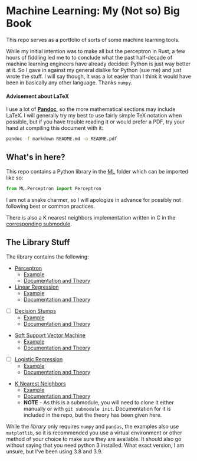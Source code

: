 # Machine Learning: My (Not so) Big Book

This repo serves as a portfolio of sorts of some machine learning tools.

While my initial intention was to make all but the perceptron in Rust, a few
hours of fiddling led me to to conclude what the past half-decade of machine
learning engineers have already decided: Python is just way better at it. So I
gave in against my general dislike for Python (sue me) and just wrote the stuff.
I will say though, it was a lot easier than I think it would have been in
basically any other language. Thanks `numpy`.

#### Advisement about LaTeX

I use a lot of [**Pandoc**](https://pandoc.org/), so the more mathematical sections
may include LaTeX. I will generally try my best to use fairly simple TeX
notation when possible, but if you have trouble reading it or would prefer a
PDF, try your hand at compiling this document with it:

```sh
pandoc -f markdown README.md -o README.pdf
```

## What's in here?

This repo contains a Python library in the [ML](ML) folder which can be imported
like so:

```py
from ML.Perceptron import Perceptron
```

I am not a snake charmer, so I will apologize in advance for possibly not
following best or common practices.

There is also a K nearest neighbors implementation written in C in the
[corresponding submodule](c-omp-k_nn/).

## The Library Stuff

The library contains the following:

* [Perceptron](src/ML/Perceptron.py) 
   * [Example](src/perceptron_example.py)
   * [Documentation and Theory](docs/Perceptron.md)
* [Linear Regression](src/ML/LinearRegression.py)
   * [Example](src/linear_regression_example.py)
   * [Documentation and Theory](docs/LinearRegression.md)
* [ ] [Decision Stumps](src/ML/DecisionStump.py)
   * [Example](src/decision_stump_example.py)
   * [Documentation and Theory](docs/DecisionStumps.md)
* [Soft Support Vector Machine](src/ML/SoftSVM.py)
   * [Example](src/soft_svm_example.py)
   * [Documentation and Theory](docs/SoftSVM.md)
* [ ] [Logistic Regression](src/ML/LogisticRegression.py)
   * [Example](src/logistic_regression_example.py)
   * [Documentation and Theory](docs/LogisticRegression.md)
* [K Nearest Neighbors](c-omp-k_nn/)
   * [Example](https://github.com/mootikins/c-omp-k_nn)
   * [Documentation and Theory](docs/K-NN.md)
   * **NOTE** - As this is a submodule, you will need to clone it either
     manually or with `git submodule init`. Documentation for it is included in
     the repo, but the theory has been given here.

While the *library* only requires `numpy` and `pandas`, the examples also use
`matplotlib`, so it is recommended you use a virtual environment or other method
of your choice to make sure they are available. It should also go without saying
that you need python 3 installed. What exact version, I am unsure, but I've been
using 3.8 and 3.9.
